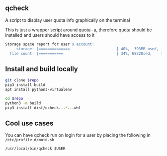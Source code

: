 ## qcheck

A script to display user quota info graphically on the terminal


This is just a wrapper script around quota -a, therefore quota should be installed and users should have access to it

```bash
Storage space report for user's account:
     storage: |==============                     | 40%,  393MB used,  583MB free
  file count: |===========                        | 34%, 6822Used,    13178Free
```


## Install and build locally

```bash
git clone $repo
pip3 install build
apt install python3-virtualenv

cd $repo
python3 -m build 
pip3 install dist/qcheck...*...whl
```


## Cool use cases

You can have qcheck run on login for a user by placing the following in `/etc/profile.d/motd.sh`

```
/usr/local/bin/qcheck $USER
```
